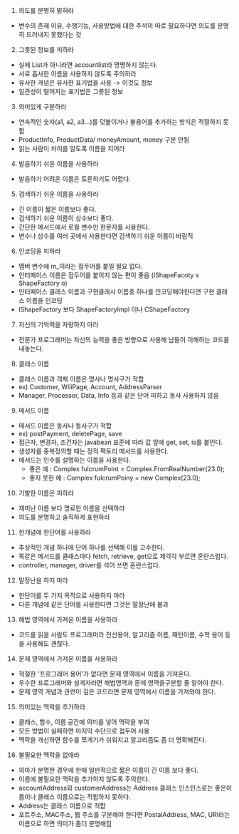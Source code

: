 1. 의도를 분명히 밝혀라
- 변수의 존재 이유, 수행기능, 사용방법에 대한 주석이 따로 필요하다면 의도를 분명히 드러내지 못했다는 것

2. 그릇된 정보를 피하라
- 실제 List가 아니라면 accountlist라 명명하지 않는다.
- 서로 흡사한 이름을 사용하지 않도록 주의하라
- 유사한 개념은 유사한 표기법을 사용 -> 이것도 정보
- 일관성이 떨어지는 표기법은 그릇된 정보

3. 의미있게 구분하라
- 연속적인 숫자(a1, a2, a3...)를 덧붙이거나 불용어를 추가하는 방식은 적절하지 못함
- ProductInfo, ProductData/ moneyAmount, money 구분 안됨
- 읽는 사람이 차이를 알도록 이름을 지어라

4. 발음하기 쉬운 이름을 사용하라
- 발음하기 어려운 이름은 토론하기도 어렵다.

5. 검색하기 쉬운 이름을 사용하라
- 긴 이름이 짧은 이름보다 좋다.
- 검색하기 쉬운 이름이 상수보다 좋다.
- 간단한 메서드에서 로컬 변수만 한문자를 사용한다.
- 변수나 상수를 여러 곳에서 사용한다면 검색하기 쉬운 이름이 바람직

6. 인코딩을 피하라
- 멤버 변수에 m_이라는 접두어를 붙일 필요 없다.
- 인터페이스 이름은 접두어를 붙이지 않는 편이 좋음 (IShapeFacoty x ShapeFactory o)
- 인터페이스 클래스 이름과 구현클래시 이름중 하나를 인코딩해야한다면 구현 클래스 이름을 인코딩
- IShapeFactory 보다 ShapeFactoryImpl 이나 CShapeFactory

7. 자신의 기억력을 자랑하지 마라
- 전문가 프로그래머는 자신의 능력을 좋은 방향으로 사용해 남들이 이해하는 코드를 내놓는다.

8. 클래스 이름
- 클래스 이름과 객체 이름은 명사나 명사구가 적합
- ex) Customer, WiliPage, Account, AddressParser
- Manager, Processor, Data, Info 등과 같은 단어 피하고 동사 사용하지 않음

9. 메서드 이름
- 메서드 이름은 동사나 동사구가 적합
- ex) postPayment, deletePage, save
- 접근자, 변경자, 조건자는 javabean 표준에 따라 값 앞에 get, set, is를 붙인다.
- 생성자를 중복정의할 때는 정적 팩토리 메서드를 사용한다.
- 메서드는 인수를 설명하는 이름을 사용한다.
    - 좋은 예 : Complex fulcrumPoint = Complex.FromRealNumber(23.0);
    - 좋지 못한 예 : Complex fulcrumPoiny = new Complex(23.0);

10. 기발한 이름은 피하라
- 재미난 이름 보다 명료한 이름을 선택하라
- 의도를 분명하고 솔직하게 표현하라

11. 한개념에 한단어를 사용하라
- 추상적인 개념 하나에 단어 하나를 선택해 이를 고수한다.
- 똑같은 메서드를 클래스마다 fetch, retrieve, get으로 제각각 부르면 혼란스럽다.
- controller, manager, driver를 석어 쓰면 혼란스럽다.

12. 말장난을 하지 마라
- 한단어를 두 가지 목적으로 사용하지 마라
- 다른 개념에 같은 단어를 사용한다면 그것은 말장난에 불과

13. 해법 영역에서 가져온 이름을 사용하라
- 코드를 읽을 사람도 프로그래머라 전산용어, 알고리즘 이름, 패턴이름, 수학 용어 등을 사용해도 괜찮다.

14. 문제 영역에서 가져온 이름을 사용하라
- 적절한 '프로그래머 용어'가 없다면 문제 영역에서 이름을 가져온다.
- 우수한 프로그래머와 설계자라면 해법영역과 문제 영역을구분할 줄 알아야 한다.
- 문제 영역 개념과 관련이 깊은 코드라면 문제 영역에서 이름을 가져와야 한다.

15. 의미있는 맥락을 추가하라
- 클래스, 함수, 이름 공간에 의미를 넣어 맥락을 부여
- 모든 방법이 실패하면 마지막 수단으로 접두어 사용
- 맥락을 개선하면 함수를 쪼개기가 쉬워지고 알고리즘도 좀 더 명확해진다.

16. 불필요한 맥락을 없애라
- 의마가 분명한 경우에 한해 일반적으로 짧은 이름이 긴 이름 보다 좋다.
- 이름에 불필요한 맥락을 추가하지 않도록 주의한다.
- accountAddress와 customerAddress는 Address 클래스 인스턴스로는 좋은이름이나 클래스 이름으로는 적합하지 못하다.
- Address는 클래스 이름으로 적합
- 포트주소, MAC주소, 웹 주소를 구분해야 한다면 PostalAddress, MAC, URI라는 이름으로 하면 의미가 좀더 분명해짐
